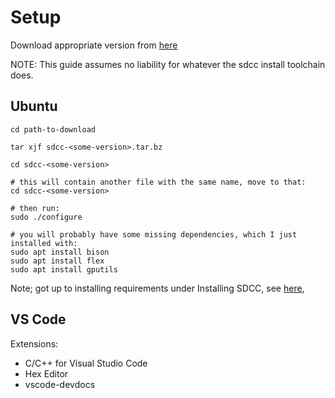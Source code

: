 # Setup

Download appropriate version from [here](https://sourceforge.net/projects/sdcc/)

NOTE: This guide assumes no liability for whatever the sdcc install toolchain does.

## Ubuntu
```
cd path-to-download

tar xjf sdcc-<some-version>.tar.bz

cd sdcc-<some-version>

# this will contain another file with the same name, move to that:
cd sdcc-<some-version>

# then run:
sudo ./configure

# you will probably have some missing dependencies, which I just installed with:
sudo apt install bison
sudo apt install flex
sudo apt install gputils
```
Note; got up to installing requirements under Installing SDCC, see [here](https://martyn.welchs.me.uk/posts/installing-and-using-sdcc-on-linux/), 

## VS Code

Extensions:

- C/C++ for Visual Studio Code
- Hex Editor
- vscode-devdocs